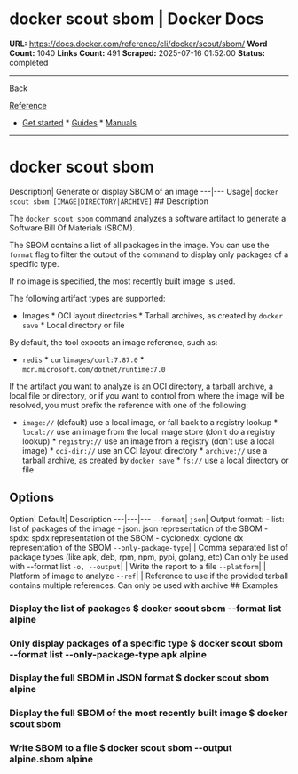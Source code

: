 # docker scout sbom | Docker Docs

**URL:** https://docs.docker.com/reference/cli/docker/scout/sbom/
**Word Count:** 1040
**Links Count:** 491
**Scraped:** 2025-07-16 01:52:00
**Status:** completed

---

Back

[Reference](https://docs.docker.com/reference/)

  * [Get started](https://docs.docker.com/get-started/)   * [Guides](https://docs.docker.com/guides/)   * [Manuals](https://docs.docker.com/manuals/)

* * *

# docker scout sbom

Description| Generate or display SBOM of an image   ---|---   Usage| `docker scout sbom [IMAGE|DIRECTORY|ARCHIVE]`      ## Description

The `docker scout sbom` command analyzes a software artifact to generate a Software Bill Of Materials \(SBOM\).

The SBOM contains a list of all packages in the image. You can use the `--format` flag to filter the output of the command to display only packages of a specific type.

If no image is specified, the most recently built image is used.

The following artifact types are supported:

  * Images   * OCI layout directories   * Tarball archives, as created by `docker save`   * Local directory or file

By default, the tool expects an image reference, such as:

  * `redis`   * `curlimages/curl:7.87.0`   * `mcr.microsoft.com/dotnet/runtime:7.0`

If the artifact you want to analyze is an OCI directory, a tarball archive, a local file or directory, or if you want to control from where the image will be resolved, you must prefix the reference with one of the following:

  * `image://` \(default\) use a local image, or fall back to a registry lookup   * `local://` use an image from the local image store \(don't do a registry lookup\)   * `registry://` use an image from a registry \(don't use a local image\)   * `oci-dir://` use an OCI layout directory   * `archive://` use a tarball archive, as created by `docker save`   * `fs://` use a local directory or file

## Options

Option| Default| Description   ---|---|---   `--format`| `json`| Output format:   \- list: list of packages of the image   \- json: json representation of the SBOM   \- spdx: spdx representation of the SBOM   \- cyclonedx: cyclone dx representation of the SBOM   `--only-package-type`| | Comma separated list of package types \(like apk, deb, rpm, npm, pypi, golang, etc\)   Can only be used with --format list   `-o, --output`| | Write the report to a file   `--platform`| | Platform of image to analyze   `--ref`| | Reference to use if the provided tarball contains multiple references.   Can only be used with archive      ## Examples

### Display the list of packages               $ docker scout sbom --format list alpine     

### Only display packages of a specific type                $ docker scout sbom --format list --only-package-type apk alpine     

### Display the full SBOM in JSON format               $ docker scout sbom alpine     

### Display the full SBOM of the most recently built image               $ docker scout sbom     

### Write SBOM to a file               $ docker scout sbom --output alpine.sbom alpine